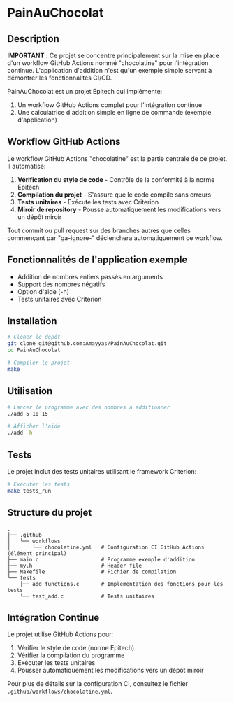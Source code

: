 # PainAuChocolat

## Description

**IMPORTANT** : Ce projet se concentre principalement sur la mise en place d'un workflow GitHub Actions nommé "chocolatine" pour l'intégration continue. L'application d'addition n'est qu'un exemple simple servant à démontrer les fonctionnalités CI/CD.

PainAuChocolat est un projet Epitech qui implémente:
1. Un workflow GitHub Actions complet pour l'intégration continue
2. Une calculatrice d'addition simple en ligne de commande (exemple d'application)

## Workflow GitHub Actions

Le workflow GitHub Actions "chocolatine" est la partie centrale de ce projet. Il automatise:

1. **Vérification du style de code** - Contrôle de la conformité à la norme Epitech
2. **Compilation du projet** - S'assure que le code compile sans erreurs
3. **Tests unitaires** - Exécute les tests avec Criterion
4. **Miroir de repository** - Pousse automatiquement les modifications vers un dépôt miroir

Tout commit ou pull request sur des branches autres que celles commençant par "ga-ignore-" déclenchera automatiquement ce workflow.

## Fonctionnalités de l'application exemple

- Addition de nombres entiers passés en arguments
- Support des nombres négatifs
- Option d'aide (-h)
- Tests unitaires avec Criterion

## Installation

```bash
# Cloner le dépôt
git clone git@github.com:Amayyas/PainAuChocolat.git
cd PainAuChocolat

# Compiler le projet
make
```

## Utilisation

```bash
# Lancer le programme avec des nombres à additionner
./add 5 10 15

# Afficher l'aide
./add -h
```

## Tests

Le projet inclut des tests unitaires utilisant le framework Criterion:

```bash
# Exécuter les tests
make tests_run
```

## Structure du projet

```
.
├── .github
│   └── workflows
│       └── chocolatine.yml   # Configuration CI GitHub Actions (élément principal)
├── main.c                    # Programme exemple d'addition
├── my.h                      # Header file
├── Makefile                  # Fichier de compilation
└── tests
    ├── add_functions.c       # Implémentation des fonctions pour les tests
    └── test_add.c            # Tests unitaires
```

## Intégration Continue

Le projet utilise GitHub Actions pour:
1. Vérifier le style de code (norme Epitech)
2. Vérifier la compilation du programme
3. Exécuter les tests unitaires
4. Pousser automatiquement les modifications vers un dépôt miroir

Pour plus de détails sur la configuration CI, consultez le fichier `.github/workflows/chocolatine.yml`.

